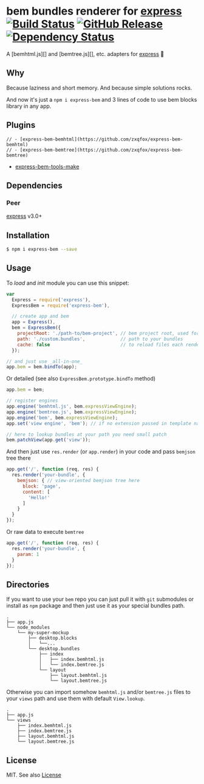 
# bem bundles renderer for [express][] [![Build Status](https://travis-ci.org/zxqfox/express-bem.svg)](https://travis-ci.org/zxqfox/express-bem) [![GitHub Release](http://img.shields.io/github/release/zxqfox/express-bem.svg)](https://github.com/zxqfox/express-bem/releases) [![Dependency Status](https://david-dm.org/zxqfox/express-bem.png)](https://david-dm.org/zxqfox/express-bem)

A [bemhtml.js][] and [bemtree.js][], etc. adapters for [express][] :palm_tree:

[express]: https://github.com/visionmedia/express

## Why

Because laziness and short memory. And because simple solutions rocks.

And now it's just a `npm i express-bem` and 3 lines of code to use bem blocks library in any app.

## Plugins

```
// - [express-bem-bemhtml](https://github.com/zxqfox/express-bem-bemhtml)
// - [express-bem-bemtree](https://github.com/zxqfox/express-bem-bemtree)
```

- [express-bem-tools-make](https://github.com/zxqfox/express-bem-tools-make)

## Dependencies

### Peer

[express][] v3.0+

Installation
------------

```sh
$ npm i express-bem --save
```

Usage
-----

To _load_ and _init_ module you can use this snippet:

```js
var
  Express = require('express'),
  ExpressBem = require('express-bem'),

  // create app and bem
  app = Express(),
  bem = ExpressBem({
    projectRoot: './path-to/bem-project', // bem project root, used for bem make only
    path: './custom.bundles',             // path to your bundles
    cache: false                          // to reload files each render
  });

// and just use _all-in-one_
app.bem = bem.bindTo(app);
```

Or detailed (see also `ExpressBem.prototype.bindTo` method)

```js
app.bem = bem;

// register engines
app.engine('bemhtml.js', bem.expressViewEngine);
app.engine('bemtree.js', bem.expressViewEngine);
app.engine('bem', bem.expressViewEngine);
app.set('view engine', 'bem'); // if no extension passed in template name

// here to lookup bundles at your path you need small patch
bem.patchView(app.get('view'));
```

And then just use `res.render` (or `app.render`) in your code and pass
`bemjson` tree there

```js
app.get('/', function (req, res) {
  res.render('your-bundle', {
    bemjson: { // view-oriented bemjson tree here
      block: 'page',
      content: [
        'Hello!'
      ]
    }
  }
});
```

Or raw data to execute `bemtree`

```js
app.get('/', function (req, res) {
  res.render('your-bundle', {
    param: 1
  }
});
```

Directories
-----------

If you want to use your `bem` repo you can just pull it with `git` submodules
or install as `npm` package and then just use it as your special bundles path.

```
.
├── app.js
└── node_modules
    └── my-super-mockup
        ├── desktop.blocks
        │   └──...
        └── desktop.bundles
            ├── index
            │   ├── index.bemhtml.js
            │   └── index.bemtree.js
            └── layout
                ├── layout.bemhtml.js
                └── layout.bemtree.js
```

Otherwise you can import somehow `bemhtml.js` and/or `bemtree.js` files
to your `views` path and use them with default `View.lookup`.

```
.
├── app.js
└── views
    ├── index.bemhtml.js
    ├── index.bemtree.js
    ├── layout.bemhtml.js
    └── layout.bemtree.js
```

License
-------

MIT. See also [License][]

[License]: https://github.com/zxqfox/express-bem/blob/master/LICENSE

